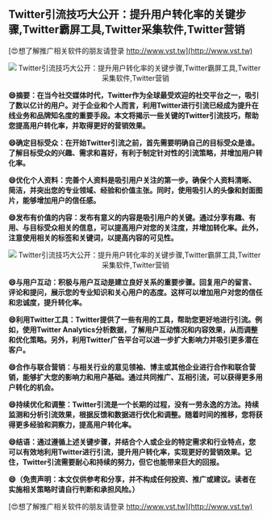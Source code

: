 ## **Twitter引流技巧大公开：提升用户转化率的关键步骤,Twitter霸屏工具,Twitter采集软件,Twitter营销**

[😍想了解推广相关软件的朋友请登录 http://www.vst.tw](http://www.vst.tw)

 <center><img src="https://vst.tw/MP4/tuiguang/png/5.png" alt="Twitter引流技巧大公开：提升用户转化率的关键步骤,Twitter霸屏工具,Twitter采集软件,Twitter营销"></center>

**😄摘要：在当今社交媒体时代，Twitter作为全球最受欢迎的社交平台之一，吸引了数以亿计的用户。对于企业和个人而言，利用Twitter进行引流已经成为提升在线业务和品牌知名度的重要手段。本文将揭示一些关键的Twitter引流技巧，帮助您提高用户转化率，并取得更好的营销效果。**

**😄确定目标受众：在开始Twitter引流之前，首先需要明确自己的目标受众是谁。了解目标受众的兴趣、需求和喜好，有利于制定针对性的引流策略，并增加用户转化率。**

**😄优化个人资料：完善个人资料是吸引用户关注的第一步。确保个人资料清晰、简洁，并突出您的专业领域、经验和价值主张。同时，使用吸引人的头像和封面图片，能够增加用户的信任感。**

**😄发布有价值的内容：发布有意义的内容是吸引用户的关键。通过分享有趣、有用、与目标受众相关的信息，可以提高用户对您的关注度，并增加转化率。此外，注意使用相关的标签和关键词，以提高内容的可见性。**

 <center><img src="https://vst.tw/MP4/tuiguang/png/8.png" alt="Twitter引流技巧大公开：提升用户转化率的关键步骤,Twitter霸屏工具,Twitter采集软件,Twitter营销"></center>

**😄与用户互动：积极与用户互动是建立良好关系的重要步骤。回复用户的留言、评论和提问，展示您的专业知识和关心用户的态度。这样可以增加用户对您的信任和忠诚度，提升转化率。**

**😄利用Twitter工具：Twitter提供了一些有用的工具，帮助您更好地进行引流。例如，使用Twitter Analytics分析数据，了解用户互动情况和内容效果，从而调整和优化策略。另外，利用Twitter广告平台可以进一步扩大影响力并吸引更多潜在客户。**

**😄合作与联合营销：与相关行业的意见领袖、博主或其他企业进行合作和联合营销，能够扩大您的影响力和用户基础。通过共同推广、互相引流，可以获得更多用户转化的机会。**

**😄持续优化和调整：Twitter引流是一个长期的过程，没有一劳永逸的方法。持续监测和分析引流效果，根据反馈和数据进行优化和调整。随着时间的推移，您将获得更多经验和洞察力，提高用户转化率。**

**😄结语：通过遵循上述关键步骤，并结合个人或企业的特定需求和行业特点，您可以有效地利用Twitter进行引流，提升用户转化率，实现更好的营销效果。记住，Twitter引流需要耐心和持续的努力，但它也能带来巨大的回报。**

**😄（免责声明：本文仅供参考和分享，并不构成任何投资、推广或建议。读者在实施相关策略时请自行判断和承担风险。）**

[😍想了解推广相关软件的朋友请登录 http://www.vst.tw](http://www.vst.tw)



